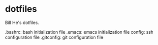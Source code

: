 dotfiles
========

Bill He's dotfiles.

.bashrc: bash initialization file
.emacs: emacs initialization file
config: ssh configuration file
.gitconfig: git configuration file